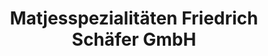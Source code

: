 ---
title: "Matjesspezialitäten Friedrich Schäfer GmbH"
url: /loxstedt/matjesspezialitaeten-friedrich-schaefer-gmbh/
shop: Fisch
---